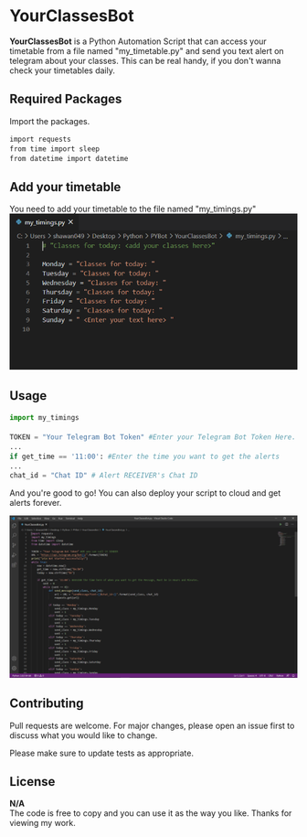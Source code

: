 # YourClassesBot

**YourClassesBot** is a Python Automation Script that can access your timetable from a file named "my_timetable.py" and send you text alert on telegram about your classes. This can be real handy, if you don't wanna check your timetables daily.

## Required Packages

Import the packages.

```bash
import requests
from time import sleep
from datetime import datetime
```

## Add your timetable
You need to add your timetable to the file named "my_timings.py"
<img src="src/timings.PNG">

## Usage

```python
import my_timings

TOKEN = "Your Telegram Bot Token" #Enter your Telegram Bot Token Here.
...
if get_time == '11:00': #Enter the time you want to get the alerts
...
chat_id = "Chat ID" # Alert RECEIVER's Chat ID
```
And you're good to go! You can also deploy your script to cloud and get alerts forever.

<img src="src/YourClassesBot.PNG">

## Contributing
Pull requests are welcome. For major changes, please open an issue first to discuss what you would like to change.

Please make sure to update tests as appropriate.

## License
**N/A**\
The code is free to copy and you can use it as the way you like. Thanks for viewing my work.
